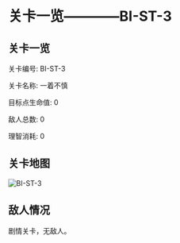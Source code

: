 # 关卡一览————BI-ST-3


## 关卡一览

关卡编号: BI-ST-3

关卡名称: 一着不慎

目标点生命值: 0

敌人总数: 0

理智消耗: 0


## 关卡地图
![BI-ST-3](./oprMap/BI-ST-3.png)

## 敌人情况

剧情关卡，无敌人。

